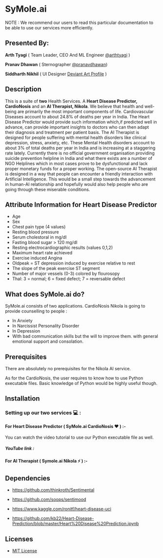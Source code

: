 # SyMole.ai
NOTE :  We recommend our users to read this particular documentation to be able to use our services more efficiently.
## Presented By:

**Arth Tyagi** ( Team Leader, CEO And ML Engineer [@arthtyagi](https://github.com/arthtyagi) )

**Pranav Dhawan** ( Sternographer [@pranavdhawan](https://github.com/pranavdhawan))

**Siddharth Nikhil** ( UI Designer [Deviant Art Profile](https://www.deviantart.com/siddkid) )

## Description 

This is a suite of __two__ Health Services. A **Heart Disease Predictor, CardioNosis** and an **AI Therapist, Nikola**. We believe that health and well-being are primarily the most important components of life. 
Cardiovascular Diseases account to about 24.8% of deaths per year in India. The Heart Disease Predictor would provide such information which,if predicted well in advance, can provide important insights to doctors who can then adapt their diagnosis and treatment per patient basis.
The AI Therapist is designed for people suffering with mental health disorders like clinical depression, stress, anxiety, etc. These Mental Health disorders account to about 3% of total deaths per year in India and is increasing at a staggering rate lately. Currently there is no official government organisation providing suicide prevention helpline in India and what there exists are a number of NGO Helplines which in most cases prove to be dysfunctional and lack proper monetary funds for a proper working. The open-source AI Therapist is designed in a way that people can encounter a friendly interaction with Artificial Intelligence. This would be a small step towards the advancement in human-AI relationship and hopefully would also help people who are going through these miserable conditions.

## Attribute Information for Heart Disease Predictor
* Age
* Sex
* Chest pain type (4 values)
* Resting blood pressure
* Serum cholestoral in mg/dl
* Fasting blood sugar > 120 mg/dl
* Resting electrocardiographic results (values 0,1,2)
* Maximum heart rate achieved
* Exercise induced Angina
* Oldpeak = ST depression induced by exercise relative to rest
* The slope of the peak exercise ST segment
* Number of major vessels (0-3) colored by flourosopy
* Thal: 3 = normal; 6 = fixed defect; 7 = reversable defect

## What does SyMole.ai do?
SyMole.ai consists of two applications.
CardioNosis
Nikola is going to provide counselling to people :
* In Anxiety
* In Narcissist Personality Disorder
* In Depression
* With bad communication skills but the will to improve them.
with general emotional support and consolation. 
## Prerequisites
There are absolutely no prerequisites for the Nikola AI service.

As for the CardioNosis, the user requires to know how to use Python executable files. Basic knowledge of Python would be highly useful though.

## Installation

### Setting up our two services :computer: :

#### For Heart Disease Predictor ( SyMole.ai CardioNosis :heart: ) :-

You can watch the video tutorial to use our Python executable file as well.

##### YouTube link : 


#### For AI Therapist ( Symole.ai Nikola :zap: ) :-


## Dependencies
* https://github.com/thinkroth/Sentimental

* https://github.com/soops/sentimood

* https://www.kaggle.com/ronitf/heart-disease-uci

* https://github.com/kb22/Heart-Disease-Prediction/blob/master/Heart%20Disease%20Prediction.ipynb

## Licenses
* [MIT License](https://opensource.org/licenses/mit-license.php)
